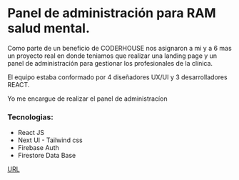 # Panel de administración para RAM salud mental.

Como parte de un beneficio de CODERHOUSE nos asignaron a mi y a 6 mas un proyecto real en donde teniamos que realizar una landing page y un panel de administración para gestionar los profesionales de la clínica.

El equipo estaba conformado por 4 diseñadores UX/UI y 3 desarrolladores REACT.

Yo me encargue de realizar el panel de administracíon

### Tecnologias:
- React JS
- Next UI - Tailwind css
- Firebase Auth
- Firestore Data Base

 [URL]([https://admin-ramsaludmental.vercel.app/]) 
